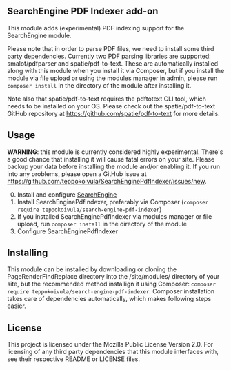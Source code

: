 SearchEngine PDF Indexer add-on
-------------------------------

This module adds (experimental) PDF indexing support for the SearchEngine module.

Please note that in order to parse PDF files, we need to install some third party dependencies. Currently two PDF parsing libraries are supported: smalot/pdfparser and spatie/pdf-to-text. These are automatically installed along with this module when you install it via Composer, but if you install the module via file upload or using the modules manager in admin, please run `composer install` in the directory of the module after installing it.

Note also that spatie/pdf-to-text requires the pdftotext CLI tool, which needs to be installed on your OS. Please check out the spatie/pdf-to-text GitHub repository at https://github.com/spatie/pdf-to-text for more details.

## Usage

**WARNING**: this module is currently considered highly experimental. There's a good chance that installing it will cause fatal errors on your site. Please backup your data before installing the module and/or enabling it. If you run into any problems, please open a GitHub issue at https://github.com/teppokoivula/SearchEnginePdfIndexer/issues/new.

0) Install and configure [SearchEngine](https://github.com/teppokoivula/SearchEngine)
1) Install SearchEnginePdfIndexer, preferably via Composer (`composer require teppokoivula/search-engine-pdf-indexer`)
2) If you installed SearchEnginePdfIndexer via modules manager or file upload, run `composer install` in the directory of the module
3) Configure SearchEnginePdfIndexer

## Installing

This module can be installed by downloading or cloning the PageRenderFindReplace directory into the /site/modules/ directory of your site, but the recommended method installign it using Composer: `composer require teppokoivula/search-engine-pdf-indexer`. Composer installation takes care of dependencies automatically, which makes following steps easier.

## License

This project is licensed under the Mozilla Public License Version 2.0. For licensing of any third party dependencies that this module interfaces with, see their respective README or LICENSE files.
